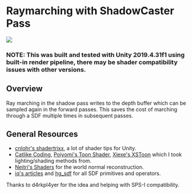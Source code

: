 # Raymarching with ShadowCaster Pass

<img src="Images/preview.gif" align="middle"/>

### NOTE: This was built and tested with Unity 2019.4.31f1 using built-in render pipeline, there may be shader compatibility issues with other versions.

## Overview

Ray marching in the shadow pass writes to the depth buffer which can be sampled again in the forward passes. This saves the cost of marching through a SDF multiple times in subsequent passes.

## General Resources

- [cnlohr's shadertrixx](https://github.com/cnlohr/shadertrixx),
a lot of shader tips for Unity.
- [Catlike Coding](https://catlikecoding.com/unity/tutorials/scriptable-render-pipeline/reflections/), [Poiyomi's Toon Shader](https://github.com/poiyomi/PoiyomiToonShader), [Xiexe's XSToon](https://github.com/Xiexe/Xiexes-Unity-Shaders) which I took lighting/shading methods from.
- [Neitri's Shaders](https://github.com/netri/Neitri-Unity-Shaders) for the world normal reconstruction.
- [iq's articles](https://iquilezles.org/articles/distfunctions/) and [hg_sdf](https://mercury.sexy/hg_sdf/) for all SDF primitives and operators.

Thanks to d4rkpl4yer for the idea and helping with SPS-I compatibility.